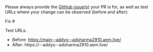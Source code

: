 Please always provide the [GitHub issue(s)](../issues) your PR is for, as well as test URLs where your change can be observed (before and after):

Fix #<gh-issue-id>

Test URLs:
- Before: https://main--addys--adsharma2910.aem.live/
- After: https://<branch>--addys--adsharma2910.aem.live/
